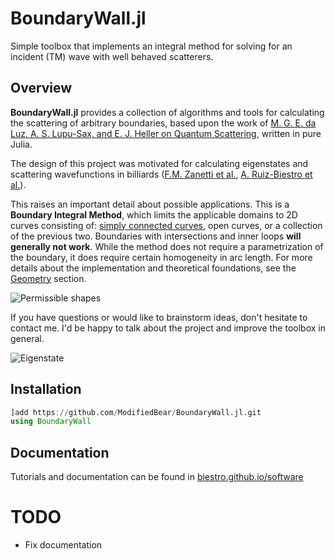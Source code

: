 # BoundaryWall.jl

Simple toolbox that implements an integral method for solving for an incident (TM) wave with well behaved scatterers.

## Overview

**BoundaryWall.jl** provides a collection of algorithms and tools for 
calculating the scattering of arbitrary boundaries, based upon the work of
[M. G. E. da Luz, A. S. Lupu-Sax, and E. J. Heller on Quantum Scattering](https://doi.org/10.1103/PhysRevE.56.2496), 
written in pure Julia.

The design of this project was motivated for calculating eigenstates 
and scattering wavefunctions in billiards ([F.M. Zanetti et al.](https://doi.org/10.1016/j.aop.2008.01.008), 
[A. Ruiz-Biestro et al.](https://doi.org/10.1103/PhysRevE.109.034203)).

This raises an important detail about possible applications. This is a **Boundary Integral Method**,
which limits the applicable domains to 2D curves consisting of: [simply 
connected curves](https://mathworld.wolfram.com/SimplyConnected.html), open curves, or a collection of the previous two. 
Boundaries with intersections and inner loops **will generally not work**.
While the method does not require a parametrization of the boundary, it
does require certain homogeneity in arc length. For more details about
the implementation and theoretical foundations, see the [Geometry](geometry.md)
section.

![Permissible shapes](docs/src/assets/drawing.svg)

If you have questions or would like to brainstorm ideas, don't hesitate 
to contact me. I'd be happy to talk about the project and improve the
toolbox in general.

![Eigenstate](docs/src/assets/parabolic.gif)

## Installation

```julia
]add https://github.com/ModifiedBear/BoundaryWall.jl.git
using BoundaryWall 
```

## Documentation

Tutorials and documentation can be found in [biestro.github.io/software](https://biestro.github.io/software)


# TODO
- Fix documentation